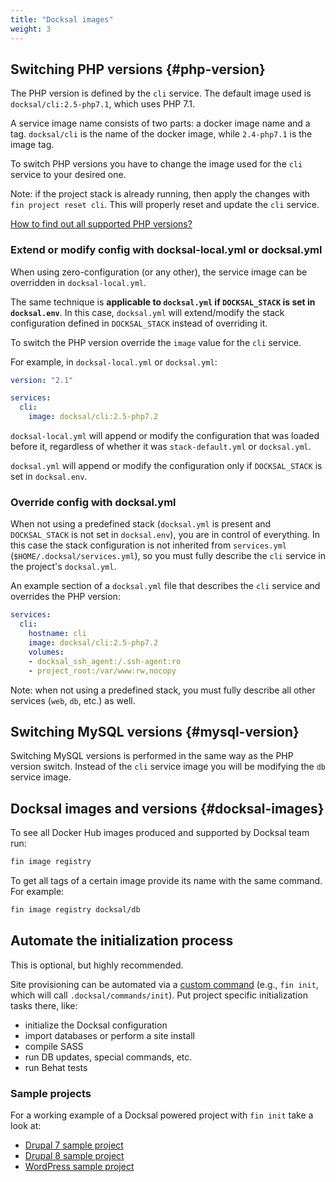 ```yaml
---
title: "Docksal images"
weight: 3
---
```

## Switching PHP versions {#php-version}

The PHP version is defined by the `cli` service. The default image used is `docksal/cli:2.5-php7.1`, which uses PHP 7.1.

A service image name consists of two parts: a docker image name and a tag.
`docksal/cli` is the name of the docker image, while `2.4-php7.1` is the image tag.

To switch PHP versions you have to change the image used for the `cli` service to your desired one.  

Note: if the project stack is already running, then apply the changes with `fin project reset cli`. This will properly
reset and update the `cli` service.

[How to find out all supported PHP versions?](#docksal-images)

### Extend or modify config with docksal-local.yml or docksal.yml

When using zero-configuration (or any other), the service image can be overridden in `docksal-local.yml`.

The same technique is **applicable to `docksal.yml` if `DOCKSAL_STACK` is set in `docksal.env`**. In this case,
`docksal.yml` will extend/modify the stack configuration defined in `DOCKSAL_STACK` instead of overriding it.

To switch the PHP version override the `image` value for the `cli` service.

For example, in `docksal-local.yml` or `docksal.yml`:

```yaml
version: "2.1"

services:
  cli:
    image: docksal/cli:2.5-php7.2
```

`docksal-local.yml` will append or modify the configuration that was loaded before it, regardless of whether it was 
`stack-default.yml` or `docksal.yml`.

`docksal.yml` will append or modify the configuration only if `DOCKSAL_STACK` is set in `docksal.env`.

### Override config with docksal.yml

When not using a predefined stack (`docksal.yml` is present and `DOCKSAL_STACK` is not set in `docksal.env`), 
you are in control of everything. In this case the stack configuration is not inherited from 
`services.yml` (`$HOME/.docksal/services.yml`), so you must fully describe the `cli` service in the project's `docksal.yml`.

An example section of a `docksal.yml` file that describes the `cli` service and overrides the PHP version:

```yaml
services:
  cli:
    hostname: cli
    image: docksal/cli:2.5-php7.2
    volumes:
    - docksal_ssh_agent:/.ssh-agent:ro
    - project_root:/var/www:rw,nocopy
```

Note: when not using a predefined stack, you must fully describe all other services (`web`, `db`, etc.) as well.

## Switching MySQL versions {#mysql-version}

Switching MySQL versions is performed in the same way as the PHP version switch. 
Instead of the `cli` service image you will be modifying the `db` service image.

## Docksal images and versions {#docksal-images}

To see all Docker Hub images produced and supported by Docksal team run:

```bash
fin image registry
```

To get all tags of a certain image provide its name with the same command. For example:

```bash
fin image registry docksal/db
```

## Automate the initialization process

This is optional, but highly recommended.

Site provisioning can be automated via a [custom command](/fin/custom-commands/) (e.g., `fin init`, which will call `.docksal/commands/init`). Put project specific initialization tasks there, like:

- initialize the Docksal configuration
- import databases or perform a site install
- compile SASS
- run DB updates, special commands, etc.
- run Behat tests

### Sample projects

For a working example of a Docksal powered project with `fin init` take a look at:

- [Drupal 7 sample project](https://github.com/docksal/drupal7)
- [Drupal 8 sample project](https://github.com/docksal/drupal8)
- [WordPress sample project](https://github.com/docksal/wordpress)
